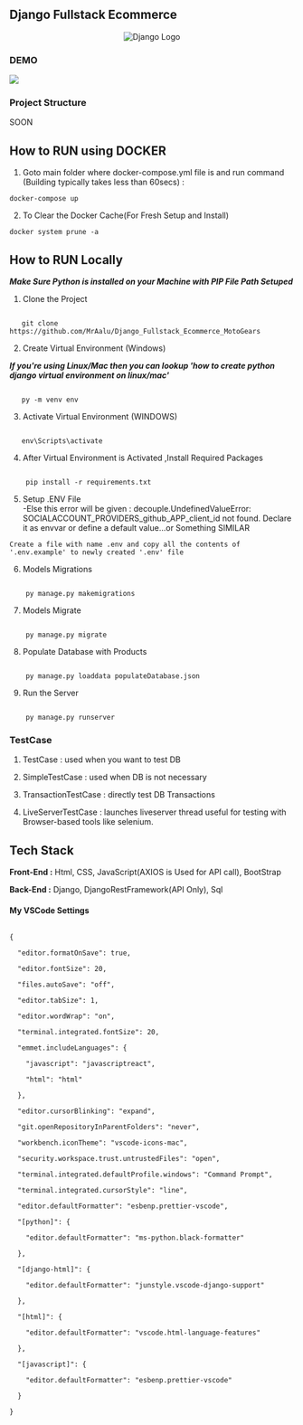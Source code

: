 ## Django Fullstack Ecommerce

<div align="center">

<img src="https://static.djangoproject.com/img/logos/django-logo-positive.svg" alt="Django Logo">

</div>

### DEMO

![](https://i.ibb.co/FBtCP1j/Ecom-Django-MRAALu.gif)

### Project Structure

SOON

## How to RUN using DOCKER

1. Goto main folder where docker-compose.yml file is and run command (Building typically takes less than 60secs) :

```
docker-compose up
```

2. To Clear the Docker Cache(For Fresh Setup and Install)

```
docker system prune -a
```

## How to RUN Locally

**_Make Sure Python is installed on your Machine with PIP File Path Setuped_**

1. Clone the Project

```

   git clone https://github.com/MrAalu/Django_Fullstack_Ecommerce_MotoGears

```

2. Create Virtual Environment (Windows)

**_If you're using Linux/Mac then you can lookup 'how to create python django virtual environment on linux/mac'_**

```

   py -m venv env

```

3. Activate Virtual Environment (WINDOWS)

```

   env\Scripts\activate

```

4. After Virtual Environment is Activated ,Install Required Packages

```

    pip install -r requirements.txt

```

5. Setup .ENV File  
   -Else this error will be given : decouple.UndefinedValueError: SOCIALACCOUNT_PROVIDERS_github_APP_client_id not found. Declare it as envvar or define a default value...or Something SIMILAR

```
Create a file with name .env and copy all the contents of '.env.example' to newly created '.env' file
```

6. Models Migrations

```

    py manage.py makemigrations

```

7. Models Migrate

```

    py manage.py migrate

```

8. Populate Database with Products

```

    py manage.py loaddata populateDatabase.json

```

9. Run the Server

```

    py manage.py runserver

```

### TestCase

1. TestCase : used when you want to test DB

2. SimpleTestCase : used when DB is not necessary

3. TransactionTestCase : directly test DB Transactions

4. LiveServerTestCase : launches liveserver thread useful for testing with Browser-based tools like selenium.

## Tech Stack

**Front-End :** Html, CSS, JavaScript(AXIOS is Used for API call), BootStrap

**Back-End :** Django, DjangoRestFramework(API Only), Sql

#### My VSCode Settings

```

{

  "editor.formatOnSave": true,

  "editor.fontSize": 20,

  "files.autoSave": "off",

  "editor.tabSize": 1,

  "editor.wordWrap": "on",

  "terminal.integrated.fontSize": 20,

  "emmet.includeLanguages": {

    "javascript": "javascriptreact",

    "html": "html"

  },

  "editor.cursorBlinking": "expand",

  "git.openRepositoryInParentFolders": "never",

  "workbench.iconTheme": "vscode-icons-mac",

  "security.workspace.trust.untrustedFiles": "open",

  "terminal.integrated.defaultProfile.windows": "Command Prompt",

  "terminal.integrated.cursorStyle": "line",

  "editor.defaultFormatter": "esbenp.prettier-vscode",

  "[python]": {

    "editor.defaultFormatter": "ms-python.black-formatter"

  },

  "[django-html]": {

    "editor.defaultFormatter": "junstyle.vscode-django-support"

  },

  "[html]": {

    "editor.defaultFormatter": "vscode.html-language-features"

  },

  "[javascript]": {

    "editor.defaultFormatter": "esbenp.prettier-vscode"

  }

}

```
